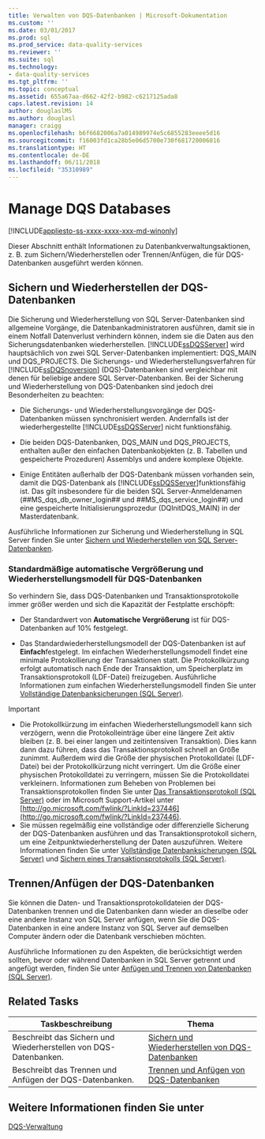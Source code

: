 ```yaml
---
title: Verwalten von DQS-Datenbanken | Microsoft-Dokumentation
ms.custom: ''
ms.date: 03/01/2017
ms.prod: sql
ms.prod_service: data-quality-services
ms.reviewer: ''
ms.suite: sql
ms.technology:
- data-quality-services
ms.tgt_pltfrm: ''
ms.topic: conceptual
ms.assetid: 655a67aa-d662-42f2-b982-c6217125ada8
caps.latest.revision: 14
author: douglaslMS
ms.author: douglasl
manager: craigg
ms.openlocfilehash: b6f6682006a7a014989974e5c6855283eeee5d16
ms.sourcegitcommit: f16003fd1ca28b5e06d5700e730f681720006816
ms.translationtype: HT
ms.contentlocale: de-DE
ms.lasthandoff: 06/11/2018
ms.locfileid: "35310989"
---
```

# <a name="manage-dqs-databases"></a>Manage DQS Databases

[!INCLUDE[appliesto-ss-xxxx-xxxx-xxx-md-winonly](../includes/appliesto-ss-xxxx-xxxx-xxx-md-winonly.md)]

  Dieser Abschnitt enthält Informationen zu Datenbankverwaltungsaktionen, z. B. zum Sichern/Wiederherstellen oder Trennen/Anfügen, die für DQS-Datenbanken ausgeführt werden können.  
  
##  <a name="BackupRestore"></a> Sichern und Wiederherstellen der DQS-Datenbanken  
 Die Sicherung und Wiederherstellung von SQL Server-Datenbanken sind allgemeine Vorgänge, die Datenbankadministratoren ausführen, damit sie in einem Notfall Datenverlust verhindern können, indem sie die Daten aus den Sicherungsdatenbanken wiederherstellen. [!INCLUDE[ssDQSServer](../includes/ssdqsserver-md.md)] wird hauptsächlich von zwei SQL Server-Datenbanken implementiert: DQS_MAIN und DQS_PROJECTS. Die Sicherungs- und Wiederherstellungsverfahren für [!INCLUDE[ssDQSnoversion](../includes/ssdqsnoversion-md.md)] (DQS)-Datenbanken sind vergleichbar mit denen für beliebige andere SQL Server-Datenbanken. Bei der Sicherung und Wiederherstellung von DQS-Datenbanken sind jedoch drei Besonderheiten zu beachten:  
  
-   Die Sicherungs- und Wiederherstellungsvorgänge der DQS-Datenbanken müssen synchronisiert werden. Andernfalls ist der wiederhergestellte [!INCLUDE[ssDQSServer](../includes/ssdqsserver-md.md)] nicht funktionsfähig.  
  
-   Die beiden DQS-Datenbanken, DQS_MAIN und DQS_PROJECTS, enthalten außer den einfachen Datenbankobjekten (z. B. Tabellen und gespeicherte Prozeduren) Assemblys und andere komplexe Objekte.  
  
-   Einige Entitäten außerhalb der DQS-Datenbank müssen vorhanden sein, damit die DQS-Datenbank als [!INCLUDE[ssDQSServer](../includes/ssdqsserver-md.md)]funktionsfähig ist. Das gilt insbesondere für die beiden SQL Server-Anmeldenamen (##MS_dqs_db_owner_login## und ##MS_dqs_service_login##) und eine gespeicherte Initialisierungsprozedur (DQInitDQS_MAIN) in der Masterdatenbank.  
  
 Ausführliche Informationen zur Sicherung und Wiederherstellung in SQL Server finden Sie unter [Sichern und Wiederherstellen von SQL Server-Datenbanken](../relational-databases/backup-restore/back-up-and-restore-of-sql-server-databases.md).  
  
### <a name="default-autogrowth-size-and-recovery-model-for-the-dqs-databases"></a>Standardmäßige automatische Vergrößerung und Wiederherstellungsmodell für DQS-Datenbanken  
 So verhindern Sie, dass DQS-Datenbanken und Transaktionsprotokolle immer größer werden und sich die Kapazität der Festplatte erschöpft:  
  
-   Der Standardwert von **Automatische Vergrößerung** ist für DQS-Datenbanken auf 10% festgelegt.  
  
-   Das Standardwiederherstellungsmodell der DQS-Datenbanken ist auf **Einfach**festgelegt. Im einfachen Wiederherstellungsmodell findet eine minimale Protokollierung der Transaktionen statt. Die Protokollkürzung erfolgt automatisch nach Ende der Transaktion, um Speicherplatz im Transaktionsprotokoll (LDF-Datei) freizugeben. Ausführliche Informationen zum einfachen Wiederherstellungsmodell finden Sie unter [Vollständige Datenbanksicherungen &#40;SQL Server&#41;](../relational-databases/backup-restore/full-database-backups-sql-server.md).  
  
> [!IMPORTANT]  
>  -   Die Protokollkürzung im einfachen Wiederherstellungsmodell kann sich verzögern, wenn die Protokolleinträge über eine längere Zeit aktiv bleiben (z. B. bei einer langen und zeitintensiven Transaktion). Dies kann dann dazu führen, dass das Transaktionsprotokoll schnell an Größe zunimmt. Außerdem wird die Größe der physischen Protokolldatei (LDF-Datei) bei der Protokollkürzung nicht verringert. Um die Größe einer physischen Protokolldatei zu verringern, müssen Sie die Protokolldatei verkleinern. Informationen zum Beheben von Problemen bei Transaktionsprotokollen finden Sie unter [Das Transaktionsprotokoll &#40;SQL Server&#41;](../relational-databases/logs/the-transaction-log-sql-server.md) oder im Microsoft Support-Artikel unter [http://go.microsoft.com/fwlink/?LinkId=237446](http://go.microsoft.com/fwlink/?LinkId=237446).  
> -   Sie müssen regelmäßig eine vollständige oder differenzielle Sicherung der DQS-Datenbanken ausführen und das Transaktionsprotokoll sichern, um eine Zeitpunktwiederherstellung der Daten auszuführen. Weitere Informationen finden Sie unter [Vollständige Datenbanksicherungen &#40;SQL Server&#41;](../relational-databases/backup-restore/full-database-backups-sql-server.md) und [Sichern eines Transaktionsprotokolls &#40;SQL Server&#41;](../relational-databases/backup-restore/back-up-a-transaction-log-sql-server.md).  
  
##  <a name="DetachAttach"></a> Trennen/Anfügen der DQS-Datenbanken  
 Sie können die Daten- und Transaktionsprotokolldateien der DQS-Datenbanken trennen und die Datenbanken dann wieder an dieselbe oder eine andere Instanz von SQL Server anfügen, wenn Sie die DQS-Datenbanken in eine andere Instanz von SQL Server auf demselben Computer ändern oder die Datenbank verschieben möchten.  
  
 Ausführliche Informationen zu den Aspekten, die berücksichtigt werden sollten, bevor oder während Datenbanken in SQL Server getrennt und angefügt werden, finden Sie unter [Anfügen und Trennen von Datenbanken &#40;SQL Server&#41;](../relational-databases/databases/database-detach-and-attach-sql-server.md).  
  
## <a name="related-tasks"></a>Related Tasks  
  
|Taskbeschreibung|Thema|  
|----------------------|-----------|  
|Beschreibt das Sichern und Wiederherstellen von DQS-Datenbanken.|[Sichern und Wiederherstellen von DQS-Datenbanken](../data-quality-services/backing-up-and-restoring-dqs-databases.md)|  
|Beschreibt das Trennen und Anfügen der DQS-Datenbanken.|[Trennen und Anfügen von DQS-Datenbanken](../data-quality-services/detaching-and-attaching-dqs-databases.md)|  
  
## <a name="see-also"></a>Weitere Informationen finden Sie unter  
 [DQS-Verwaltung](../data-quality-services/dqs-administration.md)  
  
  
